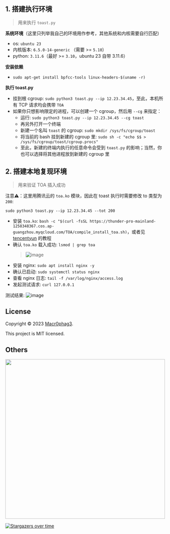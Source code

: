 ## 1. 搭建执行环境
> 用来执行 `toast.py`

**系统环境**（这里只列举我自己的环境用作参考，其他系统和内核需要自行匹配）
- os: `ubuntu 23`
- 内核版本: `6.5.0-14-generic` （需要 >= `5.10`）
- python: `3.11.6`（最好 >= `3.10`，ubuntu 23 自带 3.11.6）

**安装依赖**
- `sudo apt-get install bpfcc-tools linux-headers-$(uname -r)`

**执行 toast.py**
- 挂到根 cgroup: `sudo python3 toast.py --ip 12.23.34.45`，至此，本机所有 TCP 请求均会携带 `TOA`
- 如果你只想影响限定的进程，可以创建一个 cgroup，然后用 `--cg` 来指定：
  - 运行: `sudo python3 toast.py --ip 12.23.34.45 --cg toast`
  - 再另外打开一个终端
  - 新建一个名叫 `toast` 的 cgroup: `sudo mkdir /sys/fs/cgroup/toast`
  - 将当前的 bash 挂到新建的 cgroup 里: `sudo sh -c "echo $$ > /sys/fs/cgroup/toast/cgroup.procs"`
  - 至此，新建的终端内执行的任意命令会受到 `toast.py` 的影响；当然，你也可以选择将其他进程放到新建的 cgroup 里

## 2. 搭建本地复现环境
> 用来验证 TOA 插入成功

注意⚠️：这里用腾讯云的 `toa.ko` 模块，因此在 toast 执行时需要修改 to 类型为 `200`:

`sudo python3 toast.py --ip 12.23.34.45 --tot 200`

- 安装 `toa.ko`: `bash -c "$(curl -fsSL https://thunder-pro-mainland-1258348367.cos.ap-guangzhou.myqcloud.com/TOA/compile_install_toa.sh)`，或者见 [tencentyun](https://github.com/tencentyun/qcloud-documents/blob/master/product/%E5%AD%98%E5%82%A8%E4%B8%8ECDN/%E5%85%A8%E7%90%83%E5%BA%94%E7%94%A8%E5%8A%A0%E9%80%9F/%E6%93%8D%E4%BD%9C%E6%8C%87%E5%8D%97/%E9%85%8D%E7%BD%AE%20TOA%20%E6%9D%A5%E8%8E%B7%E5%8F%96%E7%94%A8%E6%88%B7%E7%9C%9F%E5%AE%9E%20IP/TOA%20%E6%A8%A1%E5%9D%97%E5%8A%A0%E8%BD%BD%E6%96%B9%E6%B3%95.md) 的教程
- 确认 `toa.ko` 载入成功: `lsmod | grep toa`
  > ![image](https://github.com/Macr0phag3/toast/assets/20874963/0c17aad0-e0d3-4f48-98a6-6108366b4b3b)
- 安装 nginx: `sudo apt install nginx -y`
- 确认已启动: `sudo systemctl status nginx`
- 查看 nginx 日志: `tail -f /var/log/nginx/access.log`
- 发起测试请求: `curl 127.0.0.1`

测试结果: 
![image](https://github.com/Macr0phag3/toast/assets/20874963/a15c16f0-c57c-4153-853e-a5a9c6dc40f9)

## License
Copyright © 2023 [Macr0phag3](https://github.com/Macr0phag3).

This project is MIT licensed.

## Others
<img src="https://clean-1252075454.cos.ap-nanjing.myqcloud.com/20200528120800990.png" width="500">

[![Stargazers over time](https://starchart.cc/Macr0phag3/toast.svg)](https://starchart.cc/Macr0phag3/toast)
